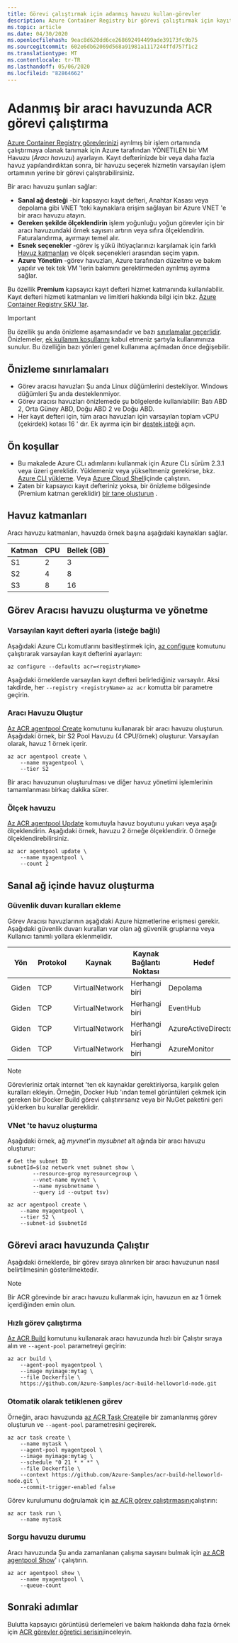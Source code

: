 ```yaml
---
title: Görevi çalıştırmak için adanmış havuzu kullan-görevler
description: Azure Container Registry bir görevi çalıştırmak için kayıt defterinizde adanmış bir işlem havuzu (aracı havuzu) ayarlayın.
ms.topic: article
ms.date: 04/30/2020
ms.openlocfilehash: 9eac8d620dd6ce268692494499ade39173fc9b75
ms.sourcegitcommit: 602e6db62069d568a91981a1117244ffd757f1c2
ms.translationtype: MT
ms.contentlocale: tr-TR
ms.lasthandoff: 05/06/2020
ms.locfileid: "82864662"
---
```

# <a name="run-an-acr-task-on-a-dedicated-agent-pool"></a>Adanmış bir aracı havuzunda ACR görevi çalıştırma

[Azure Container Registry görevlerinizi][acr-tasks] ayrılmış bir işlem ortamında çalıştırmaya olanak tanımak için Azure tarafından YÖNETILEN bir VM Havuzu (*Aracı havuzu*) ayarlayın. Kayıt defterinizde bir veya daha fazla havuz yapılandırdıktan sonra, bir havuzu seçerek hizmetin varsayılan işlem ortamının yerine bir görevi çalıştırabilirsiniz.

Bir aracı havuzu şunları sağlar:

- **Sanal ağ desteği** -bir kapsayıcı kayıt defteri, Anahtar Kasası veya depolama gibi VNET 'teki kaynaklara erişim sağlayan bir Azure VNET 'e bir aracı havuzu atayın.
- **Gereken şekilde ölçeklendirin** işlem yoğunluğu yoğun görevler için bir aracı havuzundaki örnek sayısını artırın veya sıfıra ölçeklendirin. Faturalandırma, ayırmayı temel alır.
- **Esnek seçenekler** -görev iş yükü ihtiyaçlarınızı karşılamak için farklı [Havuz katmanları](#pool-tiers) ve ölçek seçenekleri arasından seçim yapın.
- **Azure Yönetim** -görev havuzları, Azure tarafından düzeltme ve bakım yapılır ve tek tek VM 'lerin bakımını gerektirmeden ayrılmış ayırma sağlar.

Bu özellik **Premium** kapsayıcı kayıt defteri hizmet katmanında kullanılabilir. Kayıt defteri hizmeti katmanları ve limitleri hakkında bilgi için bkz. [Azure Container Registry SKU 'lar][acr-tiers].

> [!IMPORTANT]
> Bu özellik şu anda önizleme aşamasındadır ve bazı [sınırlamalar geçerlidir](#preview-limitations). Önizlemeler, [ek kullanım koşullarını][terms-of-use] kabul etmeniz şartıyla kullanımınıza sunulur. Bu özelliğin bazı yönleri genel kullanıma açılmadan önce değişebilir.
>

## <a name="preview-limitations"></a>Önizleme sınırlamaları

- Görev aracısı havuzları Şu anda Linux düğümlerini destekliyor. Windows düğümleri Şu anda desteklenmiyor.
- Görev aracısı havuzları önizlemede şu bölgelerde kullanılabilir: Batı ABD 2, Orta Güney ABD, Doğu ABD 2 ve Doğu ABD.
- Her kayıt defteri için, tüm aracı havuzları için varsayılan toplam vCPU (çekirdek) kotası 16 ' dır. Ek ayırma için bir [destek isteği][open-support-ticket] açın.

## <a name="prerequisites"></a>Ön koşullar

* Bu makalede Azure CLı adımlarını kullanmak için Azure CLı sürüm 2.3.1 veya üzeri gereklidir. Yüklemeniz veya yükseltmeniz gerekirse, bkz. [Azure CLI yükleme][azure-cli]. Veya [Azure Cloud Shell](../cloud-shell/quickstart.md)içinde çalıştırın.
* Zaten bir kapsayıcı kayıt defteriniz yoksa, bir önizleme bölgesinde (Premium katman gereklidir) [bir tane oluşturun][create-reg-cli] .

## <a name="pool-tiers"></a>Havuz katmanları

Aracı havuzu katmanları, havuzda örnek başına aşağıdaki kaynakları sağlar.

|Katman  |CPU  |Bellek (GB)  |
|---------|---------|---------|
|S1     |  2       |  3       |
|S2     |  4       |   8      |
|S3     |    8     |   16      |

## <a name="create-and-manage-a-task-agent-pool"></a>Görev Aracısı havuzu oluşturma ve yönetme

### <a name="set-default-registry-optional"></a>Varsayılan kayıt defteri ayarla (isteğe bağlı)

Aşağıdaki Azure CLı komutlarını basitleştirmek için, [az configure][az-configure] komutunu çalıştırarak varsayılan kayıt defterini ayarlayın:

```azurecli
az configure --defaults acr=<registryName>
```

Aşağıdaki örneklerde varsayılan kayıt defteri belirlediğiniz varsayılır. Aksi takdirde, her `--registry <registryName>` `az acr` komutta bir parametre geçirin.

### <a name="create-agent-pool"></a>Aracı Havuzu Oluştur

[Az ACR agentpool Create][az-acr-agentpool-create] komutunu kullanarak bir aracı havuzu oluşturun. Aşağıdaki örnek, bir S2 Pool Havuzu (4 CPU/örnek) oluşturur. Varsayılan olarak, havuz 1 örnek içerir.

```azurecli
az acr agentpool create \
    --name myagentpool \
    --tier S2
```

Bir aracı havuzunun oluşturulması ve diğer havuz yönetimi işlemlerinin tamamlanması birkaç dakika sürer.

### <a name="scale-pool"></a>Ölçek havuzu

[Az ACR agentpool Update][az-acr-agentpool-update] komutuyla havuz boyutunu yukarı veya aşağı ölçeklendirin. Aşağıdaki örnek, havuzu 2 örneğe ölçeklendirir. 0 örneğe ölçeklendirebilirsiniz.

```azurecli
az acr agentpool update \
    --name myagentpool \
    --count 2
```

## <a name="create-pool-in-a-virtual-network"></a>Sanal ağ içinde havuz oluşturma

### <a name="add-firewall-rules"></a>Güvenlik duvarı kuralları ekleme

Görev Aracısı havuzlarının aşağıdaki Azure hizmetlerine erişmesi gerekir. Aşağıdaki güvenlik duvarı kuralları var olan ağ güvenlik gruplarına veya Kullanıcı tanımlı yollara eklenmelidir.

| Yön | Protokol | Kaynak         | Kaynak Bağlantı Noktası | Hedef          | Hedef bağlantı noktası | Kullanılamıyor    |
|-----------|----------|----------------|-------------|----------------------|-----------|---------|
| Giden  | TCP      | VirtualNetwork | Herhangi biri         | Depolama              | 443       | Varsayılan |
| Giden  | TCP      | VirtualNetwork | Herhangi biri         | EventHub             | 443       | Varsayılan |
| Giden  | TCP      | VirtualNetwork | Herhangi biri         | AzureActiveDirectory | 443       | Varsayılan |
| Giden  | TCP      | VirtualNetwork | Herhangi biri         | AzureMonitor         | 443       | Varsayılan |

> [!NOTE]
> Görevleriniz ortak internet 'ten ek kaynaklar gerektiriyorsa, karşılık gelen kuralları ekleyin. Örneğin, Docker Hub 'ından temel görüntüleri çekmek için gereken bir Docker Build görevi çalıştırırsanız veya bir NuGet paketini geri yüklerken bu kurallar gereklidir.

### <a name="create-pool-in-vnet"></a>VNet 'te havuz oluşturma

Aşağıdaki örnek, ağ *myvnet*'in *mysubnet* alt ağında bir aracı havuzu oluşturur:

```azurecli
# Get the subnet ID
subnetId=$(az network vnet subnet show \
        --resource-grop myresourcegroup \
        --vnet-name myvnet \
        --name mysubnetname \
        --query id --output tsv)

az acr agentpool create \
    --name myagentpool \
    --tier S2 \
    --subnet-id $subnetId
```

## <a name="run-task-on-agent-pool"></a>Görevi aracı havuzunda Çalıştır

Aşağıdaki örneklerde, bir görev sıraya alınırken bir aracı havuzunun nasıl belirtilmesinin gösterilmektedir.

> [!NOTE]
> Bir ACR görevinde bir aracı havuzu kullanmak için, havuzun en az 1 örnek içerdiğinden emin olun.
>

### <a name="quick-task-run"></a>Hızlı görev çalıştırma

[Az ACR Build][az-acr-build] komutunu kullanarak aracı havuzunda hızlı bir Çalıştır sıraya alın ve `--agent-pool` parametreyi geçirin:

```azurecli
az acr build \
    --agent-pool myagentpool \
    --image myimage:mytag \
    --file Dockerfile \
    https://github.com/Azure-Samples/acr-build-helloworld-node.git
```

### <a name="automatically-triggered-task"></a>Otomatik olarak tetiklenen görev

Örneğin, aracı havuzunda [az ACR Task Create][az-acr-task-create]ile bir zamanlanmış görev oluşturun ve `--agent-pool` parametresini geçirerek.

```azurecli
az acr task create \
    --name mytask \
    --agent-pool myagentpool \
    --image myimage:mytag \
    --schedule "0 21 * * *" \
    --file Dockerfile \
    --context https://github.com/Azure-Samples/acr-build-helloworld-node.git \
    --commit-trigger-enabled false
```

Görev kurulumunu doğrulamak için [az ACR görev çalıştırmasını][az-acr-task-run]çalıştırın:

```azurecli
az acr task run \
    --name mytask
```

### <a name="query-pool-status"></a>Sorgu havuzu durumu

Aracı havuzunda Şu anda zamanlanan çalışma sayısını bulmak için [az ACR agentpool Show][az-acr-agentpool-show]' ı çalıştırın.

```azurecli
az acr agentpool show \
    --name myagentpool \
    --queue-count
```

## <a name="next-steps"></a>Sonraki adımlar

Bulutta kapsayıcı görüntüsü derlemeleri ve bakım hakkında daha fazla örnek için [ACR görevler öğretici serisini](container-registry-tutorial-quick-task.md)inceleyin.



[acr-tasks]:           container-registry-tasks-overview.md
[acr-tiers]:           container-registry-skus.md
[azure-cli]:           /cli/azure/install-azure-cli
[open-support-ticket]: https://aka.ms/acr/support/create-ticket
[terms-of-use]: https://azure.microsoft.com/support/legal/preview-supplemental-terms/
[az-configure]: /cli/azure#az-configure
[az-acr-agentpool-create]: /cli/azure/acr/agentpool#az-acr-agentpool-create
[az-acr-agentpool-update]: /cli/azure/acr/agentpool#az-acr-agentpool-update
[az-acr-agentpool-show]: /cli/azure/acr/agentpool#az-acr-agentpool-show
[az-acr-build]: /cli/azure/acr#az-acr-build
[az-acr-task-create]: /cli/azure/acr/task#az-acr-task-create
[az-acr-task-run]: /cli/azure/acr/task#az-acr-task-run
[create-reg-cli]: container-registry-get-started-azure-cli.md
